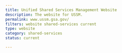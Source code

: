 ```yaml
---
title: Unified Shared Services Management Website
description: The website for USSM.
permalink: www.ussm.gsa.gov/
filters: website shared-services current
type: website
category: shared-services
status: current

---
```

